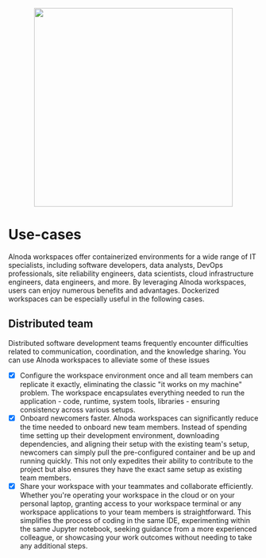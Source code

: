 <p align="center">
  <img src="../img/freelancer-writing-code.svg" alt="" width="400">
</p>

# Use-cases

Alnoda workspaces offer containerized environments for a wide range of IT specialists, including software developers, data analysts, 
DevOps professionals, site reliability engineers, data scientists, cloud infrastructure engineers, data engineers, and more. 
By leveraging Alnoda workspaces, users can enjoy numerous benefits and advantages. Dockerized workspaces can be especially useful 
in the following cases.

## Distributed team
Distributed software development teams frequently encounter difficulties related to communication, coordination, and the knowledge sharing. 
You can use Alnoda workspaces to alleviate some of these issues

- [x] Configure the workspace environment once and all team members can replicate it exactly, eliminating the classic "it works on my machine" 
problem. The workspace encapsulates everything needed to run the application - code, runtime, system tools, libraries - ensuring 
consistency across various setups.
- [x] Onboard newcomers faster. Alnoda workspaces can significantly reduce the time needed to onboard new team members. 
Instead of spending time setting up their development environment, downloading dependencies, and aligning their setup with the 
existing team's setup, newcomers can simply pull the pre-configured container and be up and running quickly. This not 
only expedites their ability to contribute to the project but also ensures they have the exact same setup as existing team members.
- [x] Share your workspace with your teammates and collaborate efficiently. Whether you're operating your workspace in the cloud 
or on your personal laptop, granting access to your workspace terminal or any workspace applications to your team members 
is straightforward. This simplifies the process of coding in the same IDE, experimenting within the same Jupyter notebook, 
seeking guidance from a more experienced colleague, or showcasing your work outcomes without needing to take any additional steps.